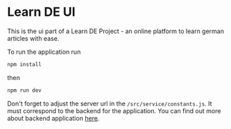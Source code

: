 # Learn DE UI

This is the ui part of a Learn DE Project - an online platform to learn german articles with ease.

To run the application run
```bash
npm install
```
then
```bash
npm run dev
```

Don't forget to adjust the server url in the `/src/service/constants.js`. It must correspond to the backend for the application. You can find out more about backend application [here](https://github.com/aonufrei/learn-de).
